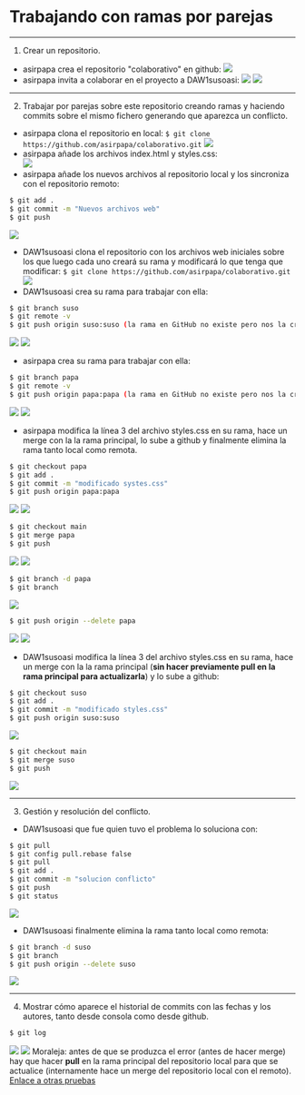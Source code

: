 # Trabajando con ramas por parejas
***
1. Crear un repositorio.
- asirpapa crea el repositorio "colaborativo" en github:
![](/images/11.png)
- asirpapa invita a colaborar en el proyecto a DAW1susoasi:
![](/images/12.png)
![](/images/13.png)
***
2. Trabajar por parejas sobre este repositorio creando ramas y haciendo commits sobre el mismo fichero generando que aparezca un conflicto.
- asirpapa clona el repositorio en local:
`$ git clone https://github.com/asirpapa/colaborativo.git`
![](./images/21.png)
- asirpapa añade los archivos index.html y styles.css:  
  ![](/images/22.png)
- asirpapa añade los nuevos archivos al repositorio local y los sincroniza con el repositorio remoto:
```bash
$ git add .
$ git commit -m "Nuevos archivos web"
$ git push
```
![](/images/23.png)  
- DAW1susoasi clona el repositorio con los archivos web iniciales sobre los que luego cada uno creará su rama y modificará lo que tenga que modificar:
`$ git clone https://github.com/asirpapa/colaborativo.git`
![](/images/31.png)
- DAW1susoasi crea su rama para trabajar con ella:
```bash
$ git branch suso
$ git remote -v
$ git push origin suso:suso (la rama en GitHub no existe pero nos la crea)
```
![](/images/32.png)
![](/images/33.png)
- asirpapa crea su rama para trabajar con ella:
```bash
$ git branch papa
$ git remote -v
$ git push origin papa:papa (la rama en GitHub no existe pero nos la crea)
```
![](/images/41.png)
![](/images/42.png)
- asirpapa modifica la línea 3 del archivo styles.css en su rama, hace un merge con la la rama principal, lo sube a github y finalmente elimina la rama tanto local como remota.
```bash
$ git checkout papa
$ git add .
$ git commit -m "modificado systes.css"
$ git push origin papa:papa
```
![](/images/43.png)
![](/images/51.png)
```bash
$ git checkout main
$ git merge papa
$ git push
```
![](/images/52.png)
![](/images/53.png)
```bash
$ git branch -d papa
$ git branch
```
![](/images/61.png)
```bash
$ git push origin --delete papa
```
![](/images/62.png)
![](/images/63.png)
- DAW1susoasi modifica la línea 3 del archivo styles.css en su rama, hace un merge con la la rama principal (**sin hacer previamente pull en la rama principal para actualizarla**) y lo sube a github:
```bash
$ git checkout suso
$ git add .
$ git commit -m "modificado styles.css"
$ git push origin suso:suso
```
![](/images/64.png)
```bash
$ git checkout main
$ git merge suso
$ git push
```
![](/images/71.png)
***
3. Gestión y resolución del conflicto.
- DAW1susoasi que fue quien tuvo el problema lo soluciona con:
```bash
$ git pull
$ git config pull.rebase false
$ git pull
$ git add .
$ git commit -m "solucion conflicto"
$ git push
$ git status
```
![](/images/72.png)
- DAW1susoasi finalmente elimina la rama tanto local como remota:
```bash
$ git branch -d suso
$ git branch
$ git push origin --delete suso
```
![](/images/81.png)
***
4. Mostrar cómo aparece el historial de commits con las fechas y los autores, tanto desde consola como desde github.
```bash
$ git log
```
![](/images/82.png)
![](/images/83.png)
Moraleja: antes de que se produzca el error (antes de hacer merge) hay que hacer **pull** en la rama principal del repositorio local para que se actualice (internamente hace un merge del repositorio local con el remoto).  
[Enlace a otras pruebas](/archivos/otro.md)